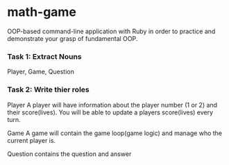 # math-game
OOP-based command-line application with Ruby in order to practice and demonstrate your grasp of fundamental OOP.

### Task 1: Extract Nouns
Player, Game, Question

### Task 2: Write thier roles
Player
A player will have information about the player number (1 or 2) and their score(lives). You will be able to update a players score(lives) every turn.

Game
A game will contain the game loop(game logic) and manage who the current player is. 

Question
contains the question and answer

